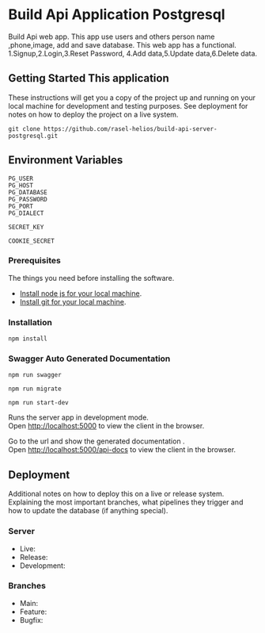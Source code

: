 # Build Api Application Postgresql

Build Api web app. This app use users and others person name ,phone,image, add and save database. This web app has a functional. 1.Signup,2.Login,3.Reset Password, 4.Add data,5.Update data,6.Delete data.

## Getting Started This application

These instructions will get you a copy of the project up and running on your local machine for development and testing purposes. See deployment for notes on how to deploy the project on a live system.

```
git clone https://github.com/rasel-helios/build-api-server-postgresql.git

```

## Environment Variables

```
PG_USER
PG_HOST
PG_DATABASE
PG_PASSWORD
PG_PORT
PG_DIALECT

SECRET_KEY

COOKIE_SECRET

```

### Prerequisites

The things you need before installing the software.

- [Install node js for your local machine](https://nodejs.org/en/).
- [Install git for your local machine](https://git-scm.com/).

### Installation

```
npm install
```

### Swagger Auto Generated Documentation

```
npm run swagger
```

```
npm run migrate
```


```
npm run start-dev
```


Runs the server app in development mode.<br>
Open [http://localhost:5000](http://localhost:5000) to view the client in the browser.



Go to the url and show the generated documentation
.<br>
Open [http://localhost:5000/api-docs](http://localhost:5000/api-docs) to view the client in the browser.

## Deployment

Additional notes on how to deploy this on a live or release system. Explaining the most important branches, what pipelines they trigger and how to update the database (if anything special).

### Server

- Live:
- Release:
- Development:

### Branches

- Main:
- Feature:
- Bugfix:

